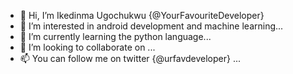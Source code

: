 - 👋 Hi, I’m Ikedinma Ugochukwu {@YourFavouriteDeveloper}
- 👀 I’m interested in android development and machine learning...
- 🌱 I’m currently learning the python language...
- 💞️ I’m looking to collaborate on ...
- 📫 You can follow me on twitter {@urfavdeveloper} ...

<!---
YourFavouriteDeveloper/YourFavouriteDeveloper is a ✨ special ✨ repository because its `README.md` (this file) appears on your GitHub profile.
You can click the Preview link to take a look at your changes.
--->
